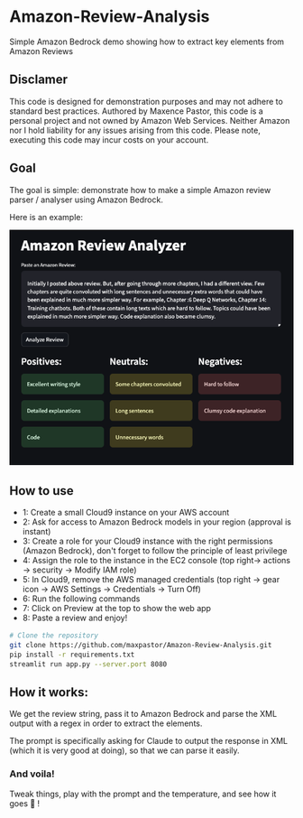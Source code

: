 # Amazon-Review-Analysis
Simple Amazon Bedrock demo showing how to extract key elements from Amazon Reviews

## Disclamer
This code is designed for demonstration purposes and may not adhere to standard best practices.
Authored by Maxence Pastor, this code is a personal project and not owned by Amazon Web Services.
Neither Amazon nor I hold liability for any issues arising from this code.
Please note, executing this code may incur costs on your account.

## Goal

The goal is simple: demonstrate how to make a simple Amazon review parser / analyser using Amazon Bedrock. 

Here is an example: 

![Screenshot](https://github.com/maxpastor/Amazon-Review-Analysis/blob/main/resources/Screenshot.png)

## How to use 

- 1: Create a small Cloud9 instance on your AWS account
- 2: Ask for access to Amazon Bedrock models in your region (approval is instant)
- 3: Create a role for your Cloud9 instance with the right permissions (Amazon Bedrock), don't forget to follow the principle of least privilege
- 4: Assign the role to the instance in the EC2 console (top right-> actions -> security -> Modify IAM role)
- 5: In Cloud9, remove the AWS managed credentials (top right -> gear icon -> AWS Settings -> Credentials -> Turn Off)
- 6: Run the following commands
- 7: Click on Preview at the top to show the web app
- 8: Paste a review and enjoy!
```bash
# Clone the repository
git clone https://github.com/maxpastor/Amazon-Review-Analysis.git
pip install -r requirements.txt
streamlit run app.py --server.port 8080
```

## How it works: 

We get the review string, pass it to Amazon Bedrock and parse the XML output with a regex in order to extract the elements.

The prompt is specifically asking for Claude to output the response in XML (which it is very good at doing), so that we can parse it easily.

### And voila!

Tweak things, play with the prompt and the temperature, and see how it goes 🤗 ! 




